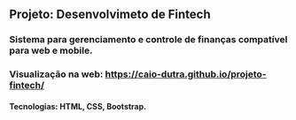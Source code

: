 ## Projeto: Desenvolvimeto de Fintech



### Sistema para gerenciamento e controle de finanças compatível para web e mobile.



### Visualização na web:  https://caio-dutra.github.io/projeto-fintech/ 



#### Tecnologias: HTML, CSS, Bootstrap. 

